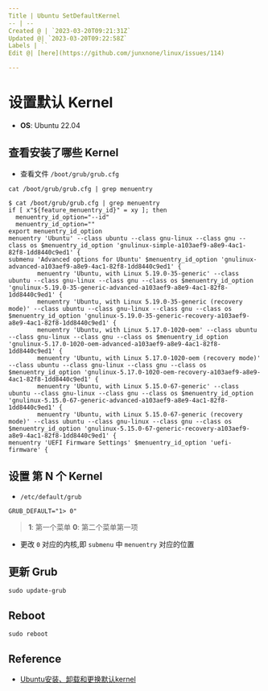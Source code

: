 ```yaml
---
Title | Ubuntu SetDefaultKernel
-- | --
Created @ | `2023-03-20T09:21:31Z`
Updated @| `2023-03-20T09:22:58Z`
Labels | ``
Edit @| [here](https://github.com/junxnone/linux/issues/114)

---
```

# 设置默认 Kernel
- **OS**: Ubuntu 22.04

## 查看安装了哪些 Kernel
- 查看文件 `/boot/grub/grub.cfg`

```
cat /boot/grub/grub.cfg | grep menuentry
```
```
$ cat /boot/grub/grub.cfg | grep menuentry
if [ x"${feature_menuentry_id}" = xy ]; then
  menuentry_id_option="--id"
  menuentry_id_option=""
export menuentry_id_option
menuentry 'Ubuntu' --class ubuntu --class gnu-linux --class gnu --class os $menuentry_id_option 'gnulinux-simple-a103aef9-a8e9-4ac1-82f8-1dd8440c9ed1' {
submenu 'Advanced options for Ubuntu' $menuentry_id_option 'gnulinux-advanced-a103aef9-a8e9-4ac1-82f8-1dd8440c9ed1' {
        menuentry 'Ubuntu, with Linux 5.19.0-35-generic' --class ubuntu --class gnu-linux --class gnu --class os $menuentry_id_option 'gnulinux-5.19.0-35-generic-advanced-a103aef9-a8e9-4ac1-82f8-1dd8440c9ed1' {
        menuentry 'Ubuntu, with Linux 5.19.0-35-generic (recovery mode)' --class ubuntu --class gnu-linux --class gnu --class os $menuentry_id_option 'gnulinux-5.19.0-35-generic-recovery-a103aef9-a8e9-4ac1-82f8-1dd8440c9ed1' {
        menuentry 'Ubuntu, with Linux 5.17.0-1020-oem' --class ubuntu --class gnu-linux --class gnu --class os $menuentry_id_option 'gnulinux-5.17.0-1020-oem-advanced-a103aef9-a8e9-4ac1-82f8-1dd8440c9ed1' {
        menuentry 'Ubuntu, with Linux 5.17.0-1020-oem (recovery mode)' --class ubuntu --class gnu-linux --class gnu --class os $menuentry_id_option 'gnulinux-5.17.0-1020-oem-recovery-a103aef9-a8e9-4ac1-82f8-1dd8440c9ed1' {
        menuentry 'Ubuntu, with Linux 5.15.0-67-generic' --class ubuntu --class gnu-linux --class gnu --class os $menuentry_id_option 'gnulinux-5.15.0-67-generic-advanced-a103aef9-a8e9-4ac1-82f8-1dd8440c9ed1' {
        menuentry 'Ubuntu, with Linux 5.15.0-67-generic (recovery mode)' --class ubuntu --class gnu-linux --class gnu --class os $menuentry_id_option 'gnulinux-5.15.0-67-generic-recovery-a103aef9-a8e9-4ac1-82f8-1dd8440c9ed1' {
menuentry 'UEFI Firmware Settings' $menuentry_id_option 'uefi-firmware' {
```

## 设置 第 N 个 Kernel
- `/etc/default/grub`

```
GRUB_DEFAULT="1> 0"
```
> **1**: 第一个菜单
> **0**: 第二个菜单第一项

- 更改 `0` 对应的内核,即 `submenu` 中 `menuentry` 对应的位置

## 更新 Grub

```
sudo update-grub
```

## Reboot

```
sudo reboot
```


## Reference
- [Ubuntu安装、卸载和更换默认kernel](https://www.cnblogs.com/ArsenalfanInECNU/p/16952333.html)
